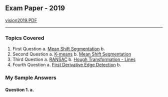 ## Exam Paper - 2019
[vision2019.PDF](../../_resources/vision2019.PDF)

---
### **Topics Covered**
1.  First Question
	a. [Mean Shift Segmentation](../../Computer%20Vision/Topics/Mean%20Shift%20Segmentation.md)
	b. 
2. Second Question
	a. [K-means](../../Computer%20Vision/Topics/K-Means.md)
	b. [Mean Shift Segmentation](../../Computer%20Vision/Topics/Mean%20Shift%20Segmentation.md)
3. Third Question
	a. [RANSAC](../../Computer%20Vision/Topics/RANSAC.md)
	b. [Hough Transformation - Lines](../../Computer%20Vision/Topics/Hough%20Transformation%20-%20Lines.md)
4. Fourth Question
	a. [First Derivative Edge Detection](../../Computer%20Vision/Topics/First%20Derivative%20Edge%20Detection.md)
	b. 
	
	
### My Sample Answers
#### **Question 1. a.**
